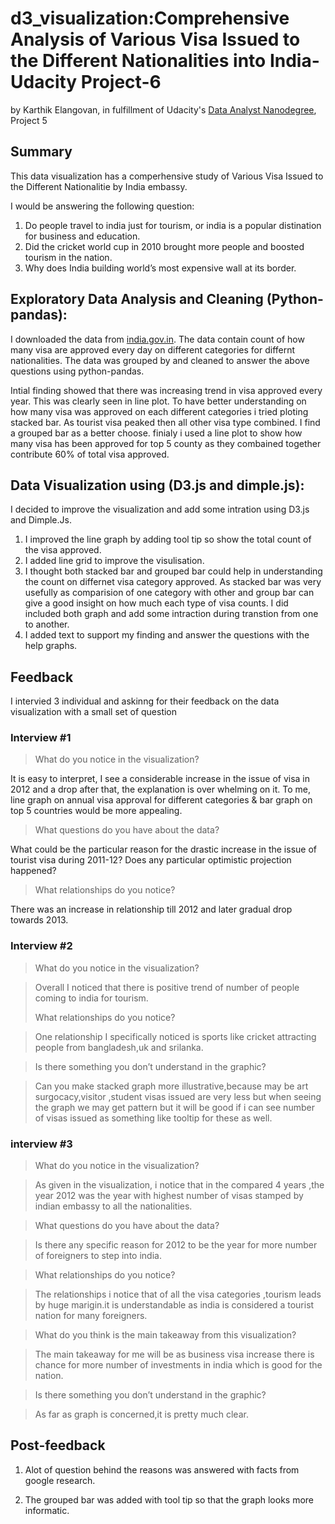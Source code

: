 # d3_visualization:Comprehensive Analysis of Various Visa Issued to the Different Nationalities into India- Udacity Project-6
by Karthik Elangovan, in fulfillment of Udacity's [Data Analyst Nanodegree](https://www.udacity.com/course/nd002), Project 5

## Summary

This data visualization has a comperhensive study of Various Visa Issued to the Different Nationalitie by India embassy. 

I would be answering the following question:

  1. Do people travel to india just for tourism, or india is a popular distination for business and education.
  2. Did the cricket world cup in 2010 brought more people and boosted tourism in the nation.
  3. Why does India building world’s most expensive wall at its border.

## Exploratory Data Analysis and Cleaning (Python-pandas):

I downloaded the data from [india.gov.in](https://data.gov.in/catalog/issuance-visa-various-foreign-nationals-against-various-categories-visas). The data contain count of how many visa are approved every day on different categories for differnt nationalities. The data was grouped by and cleaned to answer the above questions using python-pandas. 

Intial finding showed that there was increasing trend in visa approved every year. This was clearly seen in line plot. To have better understanding on how many visa was approved on each different categories i tried ploting stacked bar. As tourist visa peaked then all other visa type combined. I find a grouped bar as a better choose. finialy i used a line plot to show how many visa has been approved for top 5 county as they combained together contribute 60% of total visa approved. 

## Data Visualization using (D3.js and dimple.js):

I decided to improve  the visualization and add some intration using D3.js and Dimple.Js.

  1. I improved the line graph by  adding tool tip so show the total count of the visa approved. 
  2. I added line grid to improve the visulisation.
  3. I thought both stacked bar and grouped bar could help in understanding the count on differnet visa category approved. As stacked bar was very usefully as comparision of one category with other and group bar can give a good insight on how much each type of visa counts. I did included both graph and add some intraction during transtion from one to another.
  4. I added text to support my finding and answer the questions with the help graphs.
  
## Feedback
I intervied 3 individual and askinng for their feedback on the data visualization with a small set of question

### Interview #1
>What do you notice in the visualization?
>
  It is easy to interpret, I see a considerable increase in the issue of visa in 2012 and a drop after that, the explanation is over whelming on it. To me, line graph on annual visa approval for different categories & bar graph on top 5 countries would be more appealing.
  >
>What questions do you have about the data?
>
  What could be the particular reason for the drastic increase in the issue of tourist visa during 2011-12? Does any particular optimistic projection happened? 

>What relationships do you notice?
>
  There was an increase in relationship till 2012 and later gradual drop towards 2013.
  
### Interview #2
>What do you notice in the visualization?

>Overall I noticed that there is positive trend of number of people coming to india for tourism.
>
>What relationships do you notice?

>One relationship I specifically noticed is sports like cricket attracting people from bangladesh,uk and srilanka.

>Is there something you don’t understand in the graphic?

>Can you make stacked graph  more illustrative,because may be art surgocacy,visitor ,student visas issued are very less but when seeing the graph we may get pattern but it will be good if i can see number of visas issued as something like tooltip for these as well.

 ### interview #3
 >What do you notice in the visualization?
 
 >As given in the visualization, i notice that in the compared 4 years ,the year 2012 was the year with highest number of visas stamped by indian embassy to all  the nationalities.
 
 >What questions do you have about the data?
 
 >Is there any specific reason for 2012 to be the year for more number of foreigners to step into india.

 >What relationships do you notice?
 
 >The relationships i notice that of all the visa categories ,tourism leads by huge marigin.it is understandable as india is considered a tourist nation for many foreigners.
 
 >What do you think is the main takeaway from this visualization?
 
 >The main takeaway for me will be as business visa increase there is chance for more number of investments in india which is good for the nation.
 
 >Is there something you don’t understand in the graphic?
 
 >As far as graph is concerned,it is pretty much clear.
 
 
 ## Post-feedback
 
 1. Alot of question behind the reasons was answered with facts from google research.
 
 2. The grouped bar was added with tool tip so that the graph looks more informatic. 
